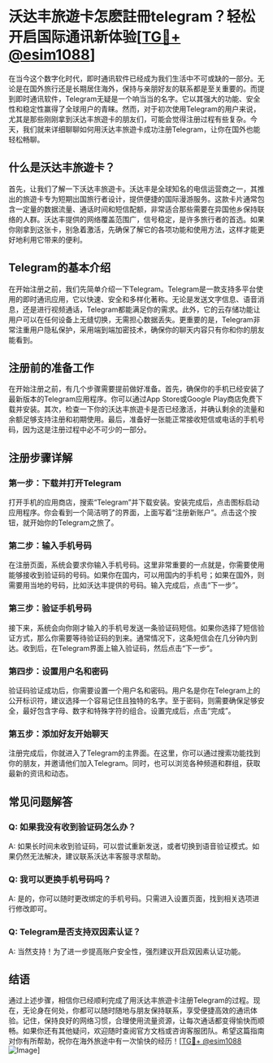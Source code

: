 # 沃达丰旅遊卡怎麽註冊telegram？轻松开启国际通讯新体验[[TG💪+ @esim1088](https://t.me/s/esim1088)]

在当今这个数字化时代，即时通讯软件已经成为我们生活中不可或缺的一部分。无论是在国外旅行还是长期居住海外，保持与亲朋好友的联系都是至关重要的。而提到即时通讯软件，Telegram无疑是一个响当当的名字。它以其强大的功能、安全性和稳定性赢得了全球用户的青睐。然而，对于初次使用Telegram的用户来说，尤其是那些刚刚拿到沃达丰旅遊卡的朋友们，可能会觉得注册过程有些复杂。今天，我们就来详细聊聊如何用沃达丰旅遊卡成功注册Telegram，让你在国外也能轻松畅聊。

## 什么是沃达丰旅遊卡？

首先，让我们了解一下沃达丰旅遊卡。沃达丰是全球知名的电信运营商之一，其推出的旅遊卡专为短期出国旅行者设计，提供便捷的国际漫游服务。这款卡片通常包含一定量的数据流量、通话时间和短信配额，非常适合那些需要在异国他乡保持联络的人群。沃达丰提供的网络覆盖范围广，信号稳定，是许多旅行者的首选。如果你刚拿到这张卡，别急着激活，先确保了解它的各项功能和使用方法，这样才能更好地利用它带来的便利。

## Telegram的基本介绍

在开始注册之前，我们先简单介绍一下Telegram。Telegram是一款支持多平台使用的即时通讯应用，它以快速、安全和多样化著称。无论是发送文字信息、语音消息，还是进行视频通话，Telegram都能满足你的需求。此外，它的云存储功能让用户可以在任何设备上无缝切换，无需担心数据丢失。更重要的是，Telegram非常注重用户隐私保护，采用端到端加密技术，确保你的聊天内容只有你和你的朋友能看到。

## 注册前的准备工作

在开始注册之前，有几个步骤需要提前做好准备。首先，确保你的手机已经安装了最新版本的Telegram应用程序。你可以通过App Store或Google Play商店免费下载并安装。其次，检查一下你的沃达丰旅遊卡是否已经激活，并确认剩余的流量和余额足够支持注册和初期使用。最后，准备好一张能正常接收短信或电话的手机号码，因为这是注册过程中必不可少的一部分。

## 注册步骤详解

### 第一步：下载并打开Telegram

打开手机的应用商店，搜索“Telegram”并下载安装。安装完成后，点击图标启动应用程序。你会看到一个简洁明了的界面，上面写着“注册新账户”。点击这个按钮，就开始你的Telegram之旅了。

### 第二步：输入手机号码

在注册页面，系统会要求你输入手机号码。这里非常重要的一点就是，你需要使用能够接收到验证码的号码。如果你在国内，可以用国内的手机号；如果在国外，则需要用当地的号码，比如沃达丰提供的号码。输入完成后，点击“下一步”。

### 第三步：验证手机号码

接下来，系统会向你刚才输入的手机号发送一条验证码短信。如果你选择了短信验证方式，那么你需要等待验证码的到来。通常情况下，这条短信会在几分钟内到达。收到后，在Telegram界面上输入验证码，然后点击“下一步”。

### 第四步：设置用户名和密码

验证码验证成功后，你需要设置一个用户名和密码。用户名是你在Telegram上的公开标识符，建议选择一个容易记住且独特的名字。至于密码，则需要确保足够安全，最好包含字母、数字和特殊字符的组合。设置完成后，点击“完成”。

### 第五步：添加好友开始聊天

注册完成后，你就进入了Telegram的主界面。在这里，你可以通过搜索功能找到你的朋友，并邀请他们加入Telegram。同时，也可以浏览各种频道和群组，获取最新的资讯和动态。

## 常见问题解答

### Q: 如果我没有收到验证码怎么办？
A: 如果长时间未收到验证码，可以尝试重新发送，或者切换到语音验证模式。如果仍然无法解决，建议联系沃达丰客服寻求帮助。

### Q: 我可以更换手机号码吗？
A: 是的，你可以随时更改绑定的手机号码。只需进入设置页面，找到相关选项进行修改即可。

### Q: Telegram是否支持双因素认证？
A: 当然支持！为了进一步提高账户安全性，强烈建议开启双因素认证功能。

## 结语

通过上述步骤，相信你已经顺利完成了用沃达丰旅遊卡注册Telegram的过程。现在，无论身在何处，你都可以随时随地与朋友保持联系，享受便捷高效的通讯体验。记住，保持良好的网络习惯，合理使用流量资源，让每次通话都变得愉快而顺畅。如果你还有其他疑问，欢迎随时查阅官方文档或咨询客服团队。希望这篇指南对你有所帮助，祝你在海外旅途中有一次愉快的经历！[[TG💪+ @esim1088](https://t.me/s/esim1088) ![Image](https://i.postimg.cc/4NQfJmqS/Snipaste-2025-05-13-00-14-12.png)]